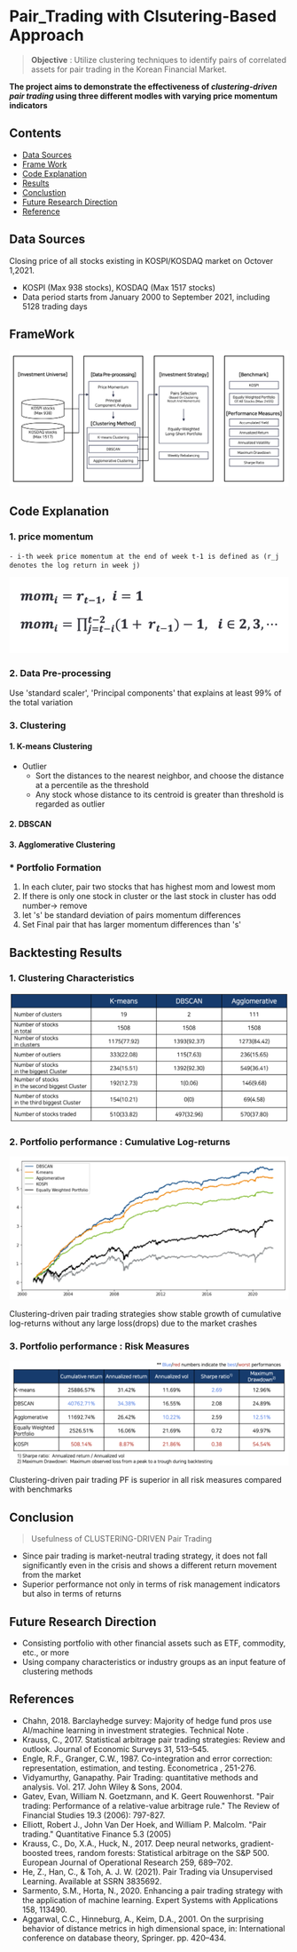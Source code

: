 # Pair_Trading with Clsutering-Based Approach

> **Objective** : Utilize clustering techniques to identify pairs of correlated assets for pair trading in the Korean Financial Market. 

**The project aims to demonstrate the effectiveness of _clustering-driven pair trading_ using three different modles with varying price momentum indicators**


## Contents

- [Data Sources](https://github.com/aliciahan1102/Pair_Trading#data-sources)
- [Frame Work](https://github.com/aliciahan1102/Pair_Trading#framework)
- [Code Explanation](https://github.com/aliciahan1102/Pair_Trading#code-explanation)
- [Results](https://github.com/aliciahan1102/Pair_Trading#backtesting-results)
- [Conclustion](https://github.com/aliciahan1102/Pair_Trading#conclusion)
- [Future Research Direction](https://github.com/aliciahan1102/Pair_Trading#future-research-direction)
- [Reference](https://github.com/aliciahan1102/Pair_Trading#references)




## Data Sources
Closing price of all stocks existing in KOSPI/KOSDAQ market on Octover 1,2021.
* KOSPI (Max 938 stocks), KOSDAQ (Max 1517 stocks)
* Data period starts from January 2000 to September 2021, including 5128 trading days


## FrameWork
![Project Framework](./img/Framework.png)

## Code Explanation 

### 1. price momentum 

    - i-th week price momentum at the end of week t-1 is defined as (r_j denotes the log return in week j)

![Price Momentum](./img/momentum.png)



### 2. Data Pre-processing 

Use 'standard scaler', 'Principal components' that explains at least 99% of the total variation

### 3. Clustering

#### 1. K-means Clustering 
* Outlier
    -  Sort the distances to the nearest neighbor, and choose the distance at a percentile as the threshold
    -  Any stock whose distance to its centroid is greater than threshold is regarded as outlier

#### 2. DBSCAN
#### 3. Agglomerative Clustering 


### * Portfolio Formation 
1. In each cluter, pair two stocks that has highest mom and lowest mom
2. If there is only one stock in cluster or the last stock in cluster has odd number-> remove
3. let 's' be standard deviation of pairs momentum differences
4. Set Final pair that has larger momentum differences than 's'

## Backtesting Results

### 1. Clustering Characteristics

![Clustering Characteristics](./img/clustering_characteristics.png)

### 2. Portfolio performance : Cumulative Log-returns

![Cumulative Log-returns](./img/log-returns.png)

Clustering-driven pair trading strategies show stable growth of cumulative log-returns without any large loss(drops) due to the market crashes

### 3. Portfolio performance : Risk Measures

![Risk Measures](./img/risk_measures.png)

Clustering-driven pair trading PF is superior in all risk measures compared with benchmarks


## Conclusion
> Usefulness of CLUSTERING-DRIVEN Pair Trading

* Since pair trading is market-neutral trading strategy, it does not fall significantly even in the crisis and shows a different return movement from the market
* Superior performance not only in terms of risk management indicators but also in terms of returns

## Future Research Direction
* Consisting portfolio with other financial assets such as ETF, commodity, etc., or more
* Using company characteristics or industry groups as an input feature of clustering methods 


## References 
* Chahn, 2018. Barclayhedge survey: Majority of hedge fund pros use AI/machine learning in investment strategies. Technical Note .
* Krauss, C., 2017. Statistical arbitrage pair trading strategies: Review and outlook. Journal of Economic Surveys 31, 513–545.
* Engle, R.F., Granger, C.W., 1987. Co-integration and error correction: representation, estimation, and testing. Econometrica , 251-276.
* Vidyamurthy, Ganapathy. Pair Trading: quantitative methods and analysis. Vol. 217. John Wiley & Sons, 2004.
* Gatev, Evan, William N. Goetzmann, and K. Geert Rouwenhorst. "Pair trading: Performance of a relative-value arbitrage
rule." The Review of Financial Studies 19.3 (2006): 797-827.
* Elliott, Robert J., John Van Der Hoek, and William P. Malcolm. "Pair trading." Quantitative Finance 5.3 (2005)
* Krauss, C., Do, X.A., Huck, N., 2017. Deep neural networks, gradient-boosted trees, random forests: Statistical
arbitrage on the S&P 500. European Journal of Operational Research 259, 689–702.
* He, Z., Han, C., & Toh, A. J. W. (2021). Pair Trading via Unsupervised Learning. Available at SSRN 3835692.
* Sarmento, S.M., Horta, N., 2020. Enhancing a pair trading strategy with the application of machine learning. Expert
Systems with Applications 158, 113490.
* Aggarwal, C.C., Hinneburg, A., Keim, D.A., 2001. On the surprising behavior of distance metrics in high dimensional
space, in: International conference on database theory, Springer. pp. 420–434.
